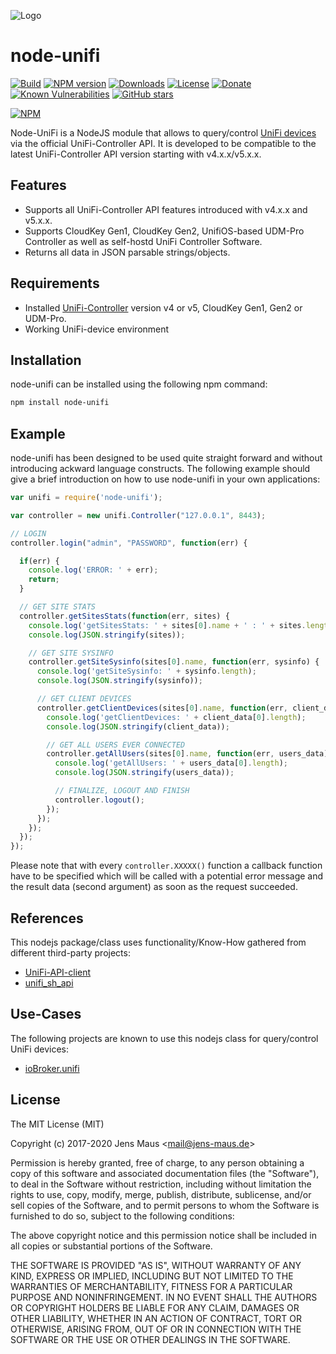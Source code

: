 ![Logo](unifi.png)
# node-unifi

[![Build](https://github.com/jens-maus/node-unifi/workflows/CI/badge.svg)](https://github.com/jens-maus/node-unifi/actions)
[![NPM version](http://img.shields.io/npm/v/node-unifi.svg)](https://www.npmjs.com/package/node-unifi)
[![Downloads](https://img.shields.io/npm/dm/node-unifi.svg)](https://www.npmjs.com/package/node-unifi)
[![License](https://img.shields.io/github/license/jens-maus/node-unifi.svg)](https://github.com/jens-maus/node-unifi/blob/master/LICENSE)
[![Donate](https://img.shields.io/badge/Donate-PayPal-green.svg)](https://www.paypal.com/cgi-bin/webscr?cmd=_s-xclick&hosted_button_id=RAQSDY9YNZVCL)
[![Known Vulnerabilities](https://snyk.io/test/github/jens-maus/node-unifi/badge.svg)](https://snyk.io/test/github/jens-maus/node-unifi)
[![GitHub stars](https://img.shields.io/github/stars/jens-maus/node-unifi.svg?style=social&label=Star)](https://github.com/jens-maus/node-unifi/stargazers/)

[![NPM](https://nodei.co/npm/node-unifi.png?downloads=true)](https://nodei.co/npm/node-unifi/)

Node-UniFi is a NodeJS module that allows to query/control [UniFi devices](http://www.ubnt.com/) via the official UniFi-Controller API. It is developed to be compatible to the latest UniFi-Controller API version starting with v4.x.x/v5.x.x.

## Features
* Supports all UniFi-Controller API features introduced with v4.x.x and v5.x.x.
* Supports CloudKey Gen1, CloudKey Gen2, UnifiOS-based UDM-Pro Controller as well as self-hostd UniFi Controller Software.
* Returns all data in JSON parsable strings/objects.

## Requirements
* Installed [UniFi-Controller](https://www.ubnt.com/download/unifi) version v4 or v5, CloudKey Gen1, Gen2 or UDM-Pro.
* Working UniFi-device environment

## Installation
node-unifi can be installed using the following npm command:

```sh
npm install node-unifi
```

## Example
node-unifi has been designed to be used quite straight forward and without introducing
ackward language constructs. The following example should give a brief introduction on
how to use node-unifi in your own applications:

```js
var unifi = require('node-unifi');

var controller = new unifi.Controller("127.0.0.1", 8443);

// LOGIN
controller.login("admin", "PASSWORD", function(err) {

  if(err) {
    console.log('ERROR: ' + err);
    return;
  }

  // GET SITE STATS
  controller.getSitesStats(function(err, sites) {
    console.log('getSitesStats: ' + sites[0].name + ' : ' + sites.length);
    console.log(JSON.stringify(sites));

    // GET SITE SYSINFO
    controller.getSiteSysinfo(sites[0].name, function(err, sysinfo) {
      console.log('getSiteSysinfo: ' + sysinfo.length);
      console.log(JSON.stringify(sysinfo));

      // GET CLIENT DEVICES
      controller.getClientDevices(sites[0].name, function(err, client_data) {
        console.log('getClientDevices: ' + client_data[0].length);
        console.log(JSON.stringify(client_data));

        // GET ALL USERS EVER CONNECTED
        controller.getAllUsers(sites[0].name, function(err, users_data) {
          console.log('getAllUsers: ' + users_data[0].length);
          console.log(JSON.stringify(users_data));

          // FINALIZE, LOGOUT AND FINISH
          controller.logout();
        });
      });
    });
  });
});
```

Please note that with every `controller.XXXXX()` function a callback function have to be specified which will be called with a potential error message and the result data (second argument) as soon as the request succeeded.

## References
This nodejs package/class uses functionality/Know-How gathered from different third-party projects:

* [UniFi-API-client](https://github.com/Art-of-WiFi/UniFi-API-client)
* [unifi_sh_api](https://dl.ui.com/unifi/5.12.35/unifi_sh_api)

## Use-Cases
The following projects are known to use this nodejs class for query/control UniFi devices:

* [ioBroker.unifi](https://github.com/iobroker-community-adapters/ioBroker.unifi)

## License
The MIT License (MIT)

Copyright (c) 2017-2020 Jens Maus &lt;mail@jens-maus.de&gt;

Permission is hereby granted, free of charge, to any person obtaining a copy
of this software and associated documentation files (the "Software"), to deal
in the Software without restriction, including without limitation the rights
to use, copy, modify, merge, publish, distribute, sublicense, and/or sell
copies of the Software, and to permit persons to whom the Software is
furnished to do so, subject to the following conditions:

The above copyright notice and this permission notice shall be included in
all copies or substantial portions of the Software.

THE SOFTWARE IS PROVIDED "AS IS", WITHOUT WARRANTY OF ANY KIND, EXPRESS OR
IMPLIED, INCLUDING BUT NOT LIMITED TO THE WARRANTIES OF MERCHANTABILITY,
FITNESS FOR A PARTICULAR PURPOSE AND NONINFRINGEMENT. IN NO EVENT SHALL THE
AUTHORS OR COPYRIGHT HOLDERS BE LIABLE FOR ANY CLAIM, DAMAGES OR OTHER
LIABILITY, WHETHER IN AN ACTION OF CONTRACT, TORT OR OTHERWISE, ARISING FROM,
OUT OF OR IN CONNECTION WITH THE SOFTWARE OR THE USE OR OTHER DEALINGS IN
THE SOFTWARE.
